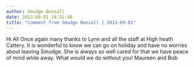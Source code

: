 ```yaml
---
author: Smudge Bonsall
date: 2013-09-01 14:31:48
title: "Comment from Smudge Bonsall | 2013-09-01"
---
```

Hi All
Once again many thanks to Lynn and all the staff at High heath Cattery.
It is wonderful to know we can go on holiday and have no worries about leaving Smudge.
She is always so well cared for that we have peace of mind while away. What would we do without you! 
Maureen and Bob

